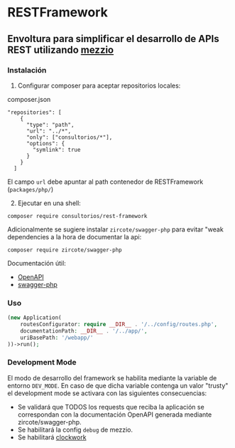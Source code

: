 # RESTFramework

## Envoltura para simplificar el desarrollo de APIs REST utilizando [mezzio](https://docs.mezzio.dev/)

### Instalación

1. Configurar composer para aceptar repositorios locales:

  composer.json

```
"repositories": [
    {
      "type": "path",
      "url": "../*",
      "only": ["consultorios/*"],
      "options": {
        "symlink": true
      }
    }
  ]
```

El campo `url` debe apuntar al path contenedor de RESTFramework (`packages/php/`)


2. Ejecutar en una shell:
   
```shell
composer require consultorios/rest-framework
```

Adicionalmente se sugiere instalar `zircote/swagger-php` para evitar "weak dependencies a la hora de documentar la api:

```shell
composer require zircote/swagger-php
```

Documentación útil:
- [OpenAPI](https://swagger.io/docs/specification/about/)
- [swagger-php](https://swagger.io/docs/specification/about/)

### Uso

```php
(new Application(
    routesConfigurator: require __DIR__ . '/../config/routes.php',
    documentationPath: __DIR__ . '/../app/',
    uriBasePath: '/webapp/'
))->run();
```

### Development Mode

El modo de desarrollo del framework se habilita mediante la variable de entorno `DEV_MODE`. En caso de que dicha variable contenga un valor "trusty" el development mode se activara con las siguientes consecuencias:

- Se validará que TODOS los requests que reciba la aplicación se correspondan con la documentación OpenAPI generada mediante zircote/swagger-php.
- Se habilitará la config `debug` de mezzio.
- Se habilitará [clockwork](https://underground.works/clockwork/)
